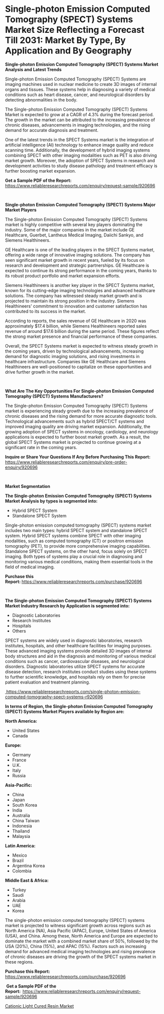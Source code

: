 <p><h1>Single-photon Emission Computed Tomography (SPECT) Systems Market Size Reflecting a Forecast Till 2031: Market By Type, By Application and By Geography</h1></p><p><strong>Single-photon Emission Computed Tomography (SPECT) Systems Market Analysis and Latest Trends</strong></p>
<p><p>Single-photon Emission Computed Tomography (SPECT) Systems are imaging machines used in nuclear medicine to create 3D images of internal organs and tissues. These systems help in diagnosing a variety of medical conditions such as heart disease, cancer, and neurological disorders by detecting abnormalities in the body.</p><p>The Single-photon Emission Computed Tomography (SPECT) Systems Market is expected to grow at a CAGR of 4.3% during the forecast period. The growth in the market can be attributed to the increasing prevalence of chronic diseases, advancements in imaging technologies, and the rising demand for accurate diagnosis and treatment.</p><p>One of the latest trends in the SPECT Systems market is the integration of artificial intelligence (AI) technology to enhance image quality and reduce scanning time. Additionally, the development of hybrid imaging systems combining SPECT with other imaging modalities such as PET is also driving market growth. Moreover, the adoption of SPECT Systems in research and development activities to study disease pathology and treatment efficacy is further boosting market expansion.</p></p>
<p><strong>Get a Sample PDF of the Report:&nbsp;</strong> <a href="https://www.reliableresearchreports.com/enquiry/request-sample/920696">https://www.reliableresearchreports.com/enquiry/request-sample/920696</a></p>
<p>&nbsp;</p>
<p><strong>Single-photon Emission Computed Tomography (SPECT) Systems Major Market Players</strong></p>
<p><p>The Single-photon Emission Computed Tomography (SPECT) Systems market is highly competitive with several key players dominating the industry. Some of the major companies in the market include GE Healthcare, Guerbet, Lantheus Medical Imaging, Daiichi Sankyo, and Siemens Healthineers.</p><p>GE Healthcare is one of the leading players in the SPECT Systems market, offering a wide range of innovative imaging solutions. The company has seen significant market growth in recent years, fueled by its focus on research and development and strategic partnerships. GE Healthcare is expected to continue its strong performance in the coming years, thanks to its robust product portfolio and market expansion efforts.</p><p>Siemens Healthineers is another key player in the SPECT Systems market, known for its cutting-edge imaging technologies and advanced healthcare solutions. The company has witnessed steady market growth and is projected to maintain its strong position in the industry. Siemens Healthineers' commitment to innovation and customer satisfaction has contributed to its success in the market.</p><p>According to reports, the sales revenue of GE Healthcare in 2020 was approximately $17.4 billion, while Siemens Healthineers reported sales revenue of around $17.6 billion during the same period. These figures reflect the strong market presence and financial performance of these companies.</p><p>Overall, the SPECT Systems market is expected to witness steady growth in the coming years, driven by technological advancements, increasing demand for diagnostic imaging solutions, and rising investments in healthcare infrastructure. Companies like GE Healthcare and Siemens Healthineers are well-positioned to capitalize on these opportunities and drive further growth in the market.</p></p>
<p>&nbsp;</p>
<p><strong>What Are The Key Opportunities For Single-photon Emission Computed Tomography (SPECT) Systems Manufacturers?</strong></p>
<p><p>The Single-photon Emission Computed Tomography (SPECT) Systems market is experiencing steady growth due to the increasing prevalence of chronic diseases and the rising demand for more accurate diagnostic tools. Technological advancements such as hybrid SPECT/CT systems and improved imaging quality are driving market expansion. Additionally, the growing adoption of SPECT systems in oncology, cardiology, and neurology applications is expected to further boost market growth. As a result, the global SPECT Systems market is projected to continue growing at a significant rate in the coming years.</p></p>
<p><strong>Inquire or Share Your Questions If Any Before Purchasing This Report:</strong> <a href="https://www.reliableresearchreports.com/enquiry/pre-order-enquiry/920696">https://www.reliableresearchreports.com/enquiry/pre-order-enquiry/920696</a></p>
<p>&nbsp;</p>
<p><strong>Market Segmentation</strong></p>
<p><strong>The Single-photon Emission Computed Tomography (SPECT) Systems Market Analysis by types is segmented into:</strong></p>
<p><ul><li>Hybrid SPECT System</li><li>Standalone SPECT System</li></ul></p>
<p><p>Single-photon emission computed tomography (SPECT) systems market includes two main types: hybrid SPECT system and standalone SPECT system. Hybrid SPECT systems combine SPECT with other imaging modalities, such as computed tomography (CT) or positron emission tomography (PET), to provide more comprehensive imaging capabilities. Standalone SPECT systems, on the other hand, focus solely on SPECT imaging. Both types of systems play a crucial role in diagnosing and monitoring various medical conditions, making them essential tools in the field of medical imaging.</p></p>
<p><strong>Purchase this Report:&nbsp;</strong><a href="https://www.reliableresearchreports.com/purchase/920696">https://www.reliableresearchreports.com/purchase/920696</a></p>
<p>&nbsp;</p>
<p><strong>The Single-photon Emission Computed Tomography (SPECT) Systems Market Industry Research by Application is segmented into:</strong></p>
<p><ul><li>Diagnostic Laboratories</li><li>Research Institutes</li><li>Hospitals</li><li>Others</li></ul></p>
<p><p>SPECT systems are widely used in diagnostic laboratories, research institutes, hospitals, and other healthcare facilities for imaging purposes. These advanced imaging systems provide detailed 3D images of internal body structures and aid in the diagnosis and monitoring of various medical conditions such as cancer, cardiovascular diseases, and neurological disorders. Diagnostic laboratories utilize SPECT systems for accurate disease detection, research institutes conduct studies using these systems to further scientific knowledge, and hospitals rely on them for precise patient evaluation and treatment planning.</p></p>
<p><a href="https://www.reliableresearchreports.com/single-photon-emission-computed-tomography-spect-systems-r920696">&nbsp;https://www.reliableresearchreports.com/single-photon-emission-computed-tomography-spect-systems-r920696</a></p>
<p><strong>In terms of Region, the Single-photon Emission Computed Tomography (SPECT) Systems Market Players available by Region are:</strong></p>
<p>
    <p> <strong> North America: </strong>
        <ul>
            <li>United States</li>
            <li>Canada</li>
        </ul>
        </p> 
    <p> <strong> Europe: </strong>
        <ul>
            <li>Germany</li>
            <li>France</li>
            <li>U.K.</li>
            <li>Italy</li>
            <li>Russia</li>
        </ul>
        </p> 
    <p> <strong> Asia-Pacific: </strong>
        <ul>
            <li>China</li>
            <li>Japan</li>
            <li>South Korea</li>
            <li>India</li>
            <li>Australia</li>
            <li>China Taiwan</li>
            <li>Indonesia</li>
            <li>Thailand</li>
            <li>Malaysia</li>
        </ul>
        </p> 
    <p> <strong> Latin America: </strong>
        <ul>
            <li>Mexico</li>
            <li>Brazil</li>
            <li>Argentina Korea</li>
            <li>Colombia</li>
        </ul>
        </p> 
    <p> <strong> Middle East & Africa: </strong>
        <ul>
            <li>Turkey</li>
            <li>Saudi</li>
            <li>Arabia</li>
            <li>UAE</li>
            <li>Korea</li>
        </ul>
    </p>
    </p>
<p><p>The single-photon emission computed tomography (SPECT) systems market is projected to witness significant growth across regions such as North America (NA), Asia Pacific (APAC), Europe, United States of America (USA), and China. Among these, North America and Europe are expected to dominate the market with a combined market share of 50%, followed by the USA (20%), China (15%), and APAC (15%). Factors such as increasing demand for advanced medical imaging technologies and rising prevalence of chronic diseases are driving the growth of the SPECT systems market in these regions.</p></p>
<p><strong>Purchase this Report: </strong><a href="https://www.reliableresearchreports.com/purchase/920696">https://www.reliableresearchreports.com/purchase/920696</a></p>
<p>&nbsp;<strong>Get a Sample PDF of the Report:&nbsp;&nbsp;</strong><a href="https://www.reliableresearchreports.com/enquiry/request-sample/920696">https://www.reliableresearchreports.com/enquiry/request-sample/920696</a></p>
<p><strong></strong></p>
<p><p><a href="https://issuu.com/reportprime-2/docs/cationic-light-cured-resin-market-size-2030.pptx">Cationic Light Cured Resin Market</a></p></p>